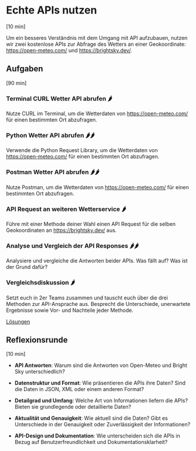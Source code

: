 # Echte APIs nutzen
[10 min]

Um ein besseres Verständnis mit dem Umgang mit API aufzubauen, nutzen wir zwei kostenlose APIs zur Abfrage des Wetters an einer Geokoordinate: https://open-meteo.com/ und https://brightsky.dev/.

## Aufgaben
[90 min]

### Terminal CURL Wetter API abrufen 🌶️
Nutze CURL im Terminal, um die Wetterdaten von https://open-meteo.com/ für einen bestimmten Ort abzufragen.

### Python Wetter API abrufen 🌶️🌶️
Verwende die Python Request Library, um die Wetterdaten von https://open-meteo.com/ für einen bestimmten Ort abzufragen.

### Postman Wetter API abrufen 🌶️🌶️
Nutze Postman, um die Wetterdaten von https://open-meteo.com/ für einen bestimmten Ort abzufragen.

### API Request an weiteren Wetterservice 🌶️
Führe mit einer Methode deiner Wahl einen API Request für die selben Geokoordinaten an https://brightsky.dev/ aus.

### Analyse und Vergleich der API Responses 🌶️🌶️
Analysiere und vergleiche die Antworten beider APIs. Was fällt auf? Was ist der Grund dafür? 

### Vergleichsdiskussion 🌶️
Setzt euch in 2er Teams zusammen und tauscht euch über die drei Methoden zur API-Ansprache aus. Besprecht die Unterschiede, unerwartete Ergebnisse sowie Vor- und Nachteile jeder Methode.

[Lösungen](./solutions.md)

## Reflexionsrunde
[10 min]

- **API Antworten**: Warum sind die Antworten von Open-Meteo und Bright Sky unterschiedlich?

- **Datenstruktur und Format**: Wie präsentieren die APIs ihre Daten? Sind die Daten in JSON, XML oder einem anderen Format?

- **Detailgrad und Umfang**: Welche Art von Informationen liefern die APIs? Bieten sie grundlegende oder detaillierte Daten?

- **Aktualität und Genauigkeit**: Wie aktuell sind die Daten? Gibt es Unterschiede in der Genauigkeit oder Zuverlässigkeit der Informationen?

- **API-Design und Dokumentation**: Wie unterscheiden sich die APIs in Bezug auf Benutzerfreundlichkeit und Dokumentationsklarheit?
